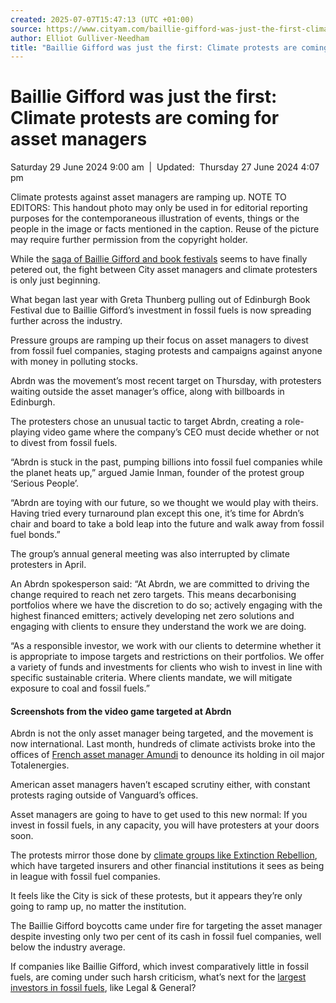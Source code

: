 ```yaml
---
created: 2025-07-07T15:47:13 (UTC +01:00)
source: https://www.cityam.com/baillie-gifford-was-just-the-first-climate-protests-are-coming-for-asset-managers/
author: Elliot Gulliver-Needham
title: "Baillie Gifford was just the first: Climate protests are coming for asset managers"
---
```


# Baillie Gifford was just the first: Climate protests are coming for asset managers

Saturday 29 June 2024 9:00 am  |  Updated:  Thursday 27 June 2024 4:07 pm

Climate protests against asset managers are ramping up. NOTE TO EDITORS: This handout photo may only be used in for editorial reporting purposes for the contemporaneous illustration of events, things or the people in the image or facts mentioned in the caption. Reuse of the picture may require further permission from the copyright holder.

While the [saga of Baillie Gifford and book festivals](https://www.cityam.com/inside-the-collapse-of-baillie-giffords-literary-sponsorships/) seems to have finally petered out, the fight between City asset managers and climate protesters is only just beginning.

What began last year with Greta Thunberg pulling out of Edinburgh Book Festival due to Baillie Gifford’s investment in fossil fuels is now spreading further across the industry.

Pressure groups are ramping up their focus on asset managers to divest from fossil fuel companies, staging protests and campaigns against anyone with money in polluting stocks.

Abrdn was the movement’s most recent target on Thursday, with protesters waiting outside the asset manager’s office, along with billboards in Edinburgh.

The protesters chose an unusual tactic to target Abrdn, creating a role-playing video game where the company’s CEO must decide whether or not to divest from fossil fuels.

“Abrdn is stuck in the past, pumping billions into fossil fuel companies while the planet heats up,” argued Jamie Inman, founder of the protest group ‘Serious People’.

“Abrdn are toying with our future, so we thought we would play with theirs. Having tried every turnaround plan except this one, it’s time for Abrdn’s chair and board to take a bold leap into the future and walk away from fossil fuel bonds.”

The group’s annual general meeting was also interrupted by climate protesters in April.

An Abrdn spokesperson said: “At Abrdn, we are committed to driving the change required to reach net zero targets. This means decarbonising portfolios where we have the discretion to do so; actively engaging with the highest financed emitters; actively developing net zero solutions and engaging with clients to ensure they understand the work we are doing.

“As a responsible investor, we work with our clients to determine whether it is appropriate to impose targets and restrictions on their portfolios. We offer a variety of funds and investments for clients who wish to invest in line with specific sustainable criteria. Where clients mandate, we will mitigate exposure to coal and fossil fuels.”

#### Screenshots from the video game targeted at Abrdn

Abrdn is not the only asset manager being targeted, and the movement is now international. Last month, hundreds of climate activists broke into the offices of [French asset manager Amundi](https://www.reuters.com/sustainability/climate-energy/climate-activists-break-into-amundi-offices-protests-totalenergies-investments-2024-05-24/) to denounce its holding in oil major Totalenergies.

American asset managers haven’t escaped scrutiny either, with constant protests raging outside of Vanguard’s offices.

Asset managers are going to have to get used to this new normal: If you invest in fossil fuels, in any capacity, you will have protesters at your doors soon.

The protests mirror those done by [climate groups like Extinction Rebellion](https://www.cityam.com/city-braces-for-day-of-carnage-as-xr-and-palestine-protestors-descend-on-square-mile-with-not-even-a-pint-safe/), which have targeted insurers and other financial institutions it sees as being in league with fossil fuel companies.

It feels like the City is sick of these protests, but it appears they’re only going to ramp up, no matter the institution.

The Baillie Gifford boycotts came under fire for targeting the asset manager despite investing only two per cent of its cash in fossil fuel companies, well below the industry average.

If companies like Baillie Gifford, which invest comparatively little in fossil fuels, are coming under such harsh criticism, what’s next for the [largest investors in fossil fuels](https://investinginclimatechaos.org/reports#:~:text=The%20largest%20UK%20investor%20in,(US%24%2018%20billion).), like Legal & General?
